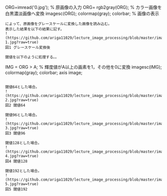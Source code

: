 ORG=imread('0.jpg'); % 原画像の入力
ORG= rgb2gray(ORG); % カラー画像を白黒濃淡画像へ変換
imagesc(ORG); colormap(gray); colorbar; % 画像の表示
````
によって、原画像をグレースケールに変換した画像を読み込む。  
表示した結果を以下の結果に記す。  
!(https://github.com/ariga11029/lecture_image_processing/blob/master/image/3-1.jpg?raw=true)
図1 グレースケール変換後

閾値を以下のように処理する。。
````
IMG = ORG > A; % 輝度値がA以上の画素を1，その他を0に変換
imagesc(IMG); colormap(gray); colorbar;  axis image; 
````

閾値64とした場合。  
!(https://github.com/ariga11029/lecture_image_processing/blob/master/image/3-2.jpg?raw=true)
図2 閾値64

閾値96とした場合。  
!(https://github.com/ariga11029/lecture_image_processing/blob/master/image/3-3.jpg?raw=true)
図3 閾値96

閾値128とした場合。  
!(https://github.com/ariga11029/lecture_image_processing/blob/master/image/3-4.jpg?raw=true)
図4 閾値128

閾値192とした場合。  
!(https://github.com/ariga11029/lecture_image_processing/blob/master/image/3-5.jpg?raw=true)
図5 閾値192
